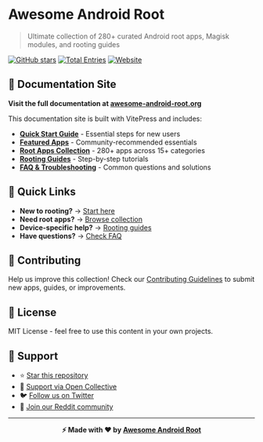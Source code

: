 # Awesome Android Root

> Ultimate collection of 280+ curated Android root apps, Magisk modules, and rooting guides

[![GitHub stars](https://img.shields.io/github/stars/awesome-android-root/awesome-android-root?style=flat-square)](https://github.com/awesome-android-root/awesome-android-root)
[![Total Entries](https://img.shields.io/badge/Total%20Entries-280+-blue?style=flat-square&logo=android)](https://awesome-android-root.org/android-root-apps/)
[![Website](https://img.shields.io/badge/Website-awesome--android--root.org-blue?style=flat-square)](https://awesome-android-root.org)

## 📖 Documentation Site

**Visit the full documentation at [awesome-android-root.org](https://awesome-android-root.org)**

This documentation site is built with VitePress and includes:

- **[Quick Start Guide](docs/quick-start.md)** - Essential steps for new users
- **[Featured Apps](docs/featured.md)** - Community-recommended essentials  
- **[Root Apps Collection](docs/android-root-apps/)** - 280+ apps across 15+ categories
- **[Rooting Guides](docs/android-root-guides/)** - Step-by-step tutorials
- **[FAQ & Troubleshooting](docs/faqs.md)** - Common questions and solutions

## 🚀 Quick Links

- **New to rooting?** → [Start here](docs/quick-start.md)
- **Need root apps?** → [Browse collection](docs/android-root-apps/)
- **Device-specific help?** → [Rooting guides](docs/android-root-guides/)
- **Have questions?** → [Check FAQ](docs/faqs.md)


## 🤝 Contributing

Help us improve this collection! Check our [Contributing Guidelines](docs/contributing.md) to submit new apps, guides, or improvements.

## 📄 License

MIT License - feel free to use this content in your own projects.

## 💖 Support

- ⭐ [Star this repository](https://github.com/awesome-android-root/awesome-android-root)
- 💝 [Support via Open Collective](https://opencollective.com/awesome-android-root-official)
- 🐦 [Follow us on Twitter](https://x.com/awsm_and_root)
- 🚀 [Join our Reddit community](https://reddit.com/r/AwesomeAndroidRoot)

---

<div align="center">

**⚡ Made with ❤️ by [Awesome Android Root](https://github.com/awesome-android-root/awesome-android-root)**

</div>